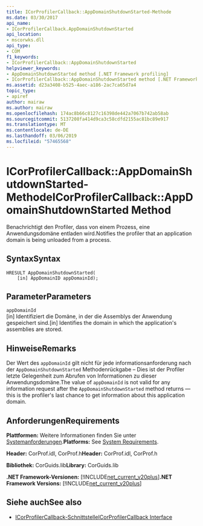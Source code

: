 ```yaml
---
title: ICorProfilerCallback::AppDomainShutdownStarted-Methode
ms.date: 03/30/2017
api_name:
- ICorProfilerCallback.AppDomainShutdownStarted
api_location:
- mscorwks.dll
api_type:
- COM
f1_keywords:
- ICorProfilerCallback::AppDomainShutdownStarted
helpviewer_keywords:
- AppDomainShutdownStarted method [.NET Framework profiling]
- ICorProfilerCallback::AppDomainShutdownStarted method [.NET Framework profiling]
ms.assetid: d23a3408-b525-4aec-a186-2ac7ca65d7a4
topic_type:
- apiref
author: mairaw
ms.author: mairaw
ms.openlocfilehash: 174ac8b66c8127c16398de442a7067b742ab58ab
ms.sourcegitcommit: 5137208fa414d9ca3c58cdfd2155ac81bc89e917
ms.translationtype: MT
ms.contentlocale: de-DE
ms.lasthandoff: 03/06/2019
ms.locfileid: "57465568"
---
```

# <a name="icorprofilercallbackappdomainshutdownstarted-method"></a><span data-ttu-id="e06e1-102">ICorProfilerCallback::AppDomainShutdownStarted-Methode</span><span class="sxs-lookup"><span data-stu-id="e06e1-102">ICorProfilerCallback::AppDomainShutdownStarted Method</span></span>
<span data-ttu-id="e06e1-103">Benachrichtigt den Profiler, dass von einem Prozess, eine Anwendungsdomäne entladen wird.</span><span class="sxs-lookup"><span data-stu-id="e06e1-103">Notifies the profiler that an application domain is being unloaded from a process.</span></span>  
  
## <a name="syntax"></a><span data-ttu-id="e06e1-104">Syntax</span><span class="sxs-lookup"><span data-stu-id="e06e1-104">Syntax</span></span>  
  
```  
HRESULT AppDomainShutdownStarted(  
    [in] AppDomainID appDomainId);  
```  
  
## <a name="parameters"></a><span data-ttu-id="e06e1-105">Parameter</span><span class="sxs-lookup"><span data-stu-id="e06e1-105">Parameters</span></span>  
 `appDomainId`  
 <span data-ttu-id="e06e1-106">[in] Identifiziert die Domäne, in der die Assemblys der Anwendung gespeichert sind.</span><span class="sxs-lookup"><span data-stu-id="e06e1-106">[in] Identifies the domain in which the application's assemblies are stored.</span></span>  
  
## <a name="remarks"></a><span data-ttu-id="e06e1-107">Hinweise</span><span class="sxs-lookup"><span data-stu-id="e06e1-107">Remarks</span></span>  
 <span data-ttu-id="e06e1-108">Der Wert des `appDomainId` gilt nicht für jede informationsanforderung nach der `AppDomainShutdownStarted` Methodenrückgabe – Dies ist der Profiler letzte Gelegenheit zum Abrufen von Informationen zu dieser Anwendungsdomäne.</span><span class="sxs-lookup"><span data-stu-id="e06e1-108">The value of `appDomainId` is not valid for any information request after the `AppDomainShutdownStarted` method returns — this is the profiler's last chance to get information about this application domain.</span></span>  
  
## <a name="requirements"></a><span data-ttu-id="e06e1-109">Anforderungen</span><span class="sxs-lookup"><span data-stu-id="e06e1-109">Requirements</span></span>  
 <span data-ttu-id="e06e1-110">**Plattformen:** Weitere Informationen finden Sie unter [Systemanforderungen](../../../../docs/framework/get-started/system-requirements.md).</span><span class="sxs-lookup"><span data-stu-id="e06e1-110">**Platforms:** See [System Requirements](../../../../docs/framework/get-started/system-requirements.md).</span></span>  
  
 <span data-ttu-id="e06e1-111">**Header:** CorProf.idl, CorProf.h</span><span class="sxs-lookup"><span data-stu-id="e06e1-111">**Header:** CorProf.idl, CorProf.h</span></span>  
  
 <span data-ttu-id="e06e1-112">**Bibliothek:** CorGuids.lib</span><span class="sxs-lookup"><span data-stu-id="e06e1-112">**Library:** CorGuids.lib</span></span>  
  
 <span data-ttu-id="e06e1-113">**.NET Framework-Versionen:** [!INCLUDE[net_current_v20plus](../../../../includes/net-current-v20plus-md.md)]</span><span class="sxs-lookup"><span data-stu-id="e06e1-113">**.NET Framework Versions:** [!INCLUDE[net_current_v20plus](../../../../includes/net-current-v20plus-md.md)]</span></span>  
  
## <a name="see-also"></a><span data-ttu-id="e06e1-114">Siehe auch</span><span class="sxs-lookup"><span data-stu-id="e06e1-114">See also</span></span>
- [<span data-ttu-id="e06e1-115">ICorProfilerCallback-Schnittstelle</span><span class="sxs-lookup"><span data-stu-id="e06e1-115">ICorProfilerCallback Interface</span></span>](../../../../docs/framework/unmanaged-api/profiling/icorprofilercallback-interface.md)
